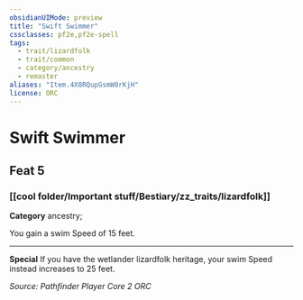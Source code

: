 ```yaml
---
obsidianUIMode: preview
title: "Swift Swimmer"
cssclasses: pf2e,pf2e-spell
tags:
  - trait/lizardfolk
  - trait/common
  - category/ancestry
  - remaster
aliases: "Item.4X8RQupGsmW8rKjH"
license: ORC
---
```

# Swift Swimmer
## Feat 5
### [[cool folder/Important stuff/Bestiary/zz_traits/lizardfolk]]

**Category** ancestry; 




You gain a swim Speed of 15 feet.

* * *

**Special** If you have the wetlander lizardfolk heritage, your swim Speed instead increases to 25 feet.

*Source: Pathfinder Player Core 2*
*ORC*